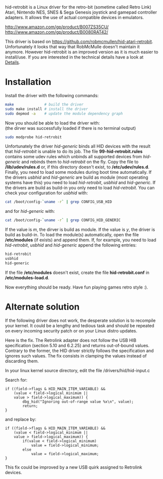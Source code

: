 hid-retrobit is a Linux driver for the retro-bit (sometime called Retro Link) Atari, 
Nintendo NES, SNES & Sega Genesis joystick and gamepad controller adapters. 
It allows the use of actual compatible devices in emulators.

http://www.amazon.com/gp/product/B007ZS35CU/  
http://www.amazon.com/gp/product/B0080RAT42/

This driver is based on https://github.com/robmcmullen/hid-atari-retrobit.
Unfortunately it looks that way that RobMcMulle doesn't maintain it anymore.
However hid-retrobit is an improved version as it is much easier to install/use.
If you are interested in the technical details have a look at [Details](/DETAILS.md).

Installation
=====

Install the driver with the following commands:
```bash
make              # build the driver
sudo make install # install the driver
sudo depmod -a    # update the module dependency graph
```

Now you should be able to load the driver with:  
(the dirver was successfully loaded if there is no terminal output)
```bash
sudo modprobe hid-retrobit
```

Unfortunately the driver *hid-generic* binds all HID devices with the result that 
*hid-retrobit* is unable to do its job. The file **99-hid-retrobit.rules** contains
some udev rules which unbinds all supported devices from *hid-generic* and rebinds
them to *hid-retrobit* on the fly. Copy the file to **/lib/udev/rules.d** or, if this
directory doesn't exist, to **/etc/udev/rules.d**. Finally, you need to load some 
modules during boot time automatically. If the drivers *usbhid* and *hid-generic* 
are build as module (most operating systems have this) you need to load 
*hid-retrobit*, *usbhid* and *hid-generic*. If the drivers are build as build-in you 
only need to load *hid-retrobit*. You can check your configuration for *usbhid* with:
```bash
cat /boot/config-`uname -r` | grep CONFIG_USB_HID
```

and for *hid-generic* with:
```bash
cat /boot/config-`uname -r` | grep CONFIG_HID_GENERIC
```

If the value is *m*, the dirver is build as module. If the value is *y*, the driver is
build as build-in. To load the module(s) automatically, open the file **/etc/modules**
(if exists) and append them. If, for example, you need to load *hid-retrobit*, *usbhid* 
and *hid-generic* append the following entries:
```bash
hid-retrobit
usbhid
hid-generic
```

If the file **/etc/modules** doesn't exist, create the file **hid-retrobit.conf** in
**/etc/modules-load.d**.

Now everything should be ready. Have fun playing games retro style :).

Alternate solution
==================

If the following driver does not work, the desperate solution is to
recompile your kernel. It could be a lengthy and tedious task and should
be repeated on every incoming security patch or on your Linux distro updates.

Here is the fix. The Retrolink adapter does not follow the USB HIB specification 
(section 5.10 and 6.2.25) and returns out-of-bound values. 
Contrary to the former, the HID driver strictly follows the specification and
ignores such values. The fix consists in clamping the values instead of discarding them.
        
In your linux kernel source directory, edit the file /drivers/hid/hid-input.c

Search for:

    if ((field->flags & HID_MAIN_ITEM_VARIABLE) &&
        (value < field->logical_minimum ||
        value > field->logical_maximum)) {
            dbg_hid("Ignoring out-of-range value %x\n", value);
            return;
    }

and replace by:

    if ((field->flags & HID_MAIN_ITEM_VARIABLE) &&
        (value < field->logical_minimum ||
        value > field->logical_maximum)) {
            if(value < field->logical_minimum)
                value = field->logical_minimum;
            else
                value = field->logical_maximum;
    }

This fix could be improved by a new USB quirk assigned to Retrolink devices.




